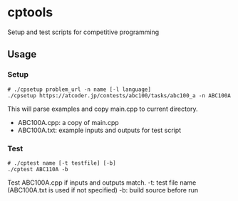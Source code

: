 # cptools
Setup and test scripts for competitive programming

## Usage
### Setup
```
# ./cpsetup problem_url -n name [-l language]
./cpsetup https://atcoder.jp/contests/abc100/tasks/abc100_a -n ABC100A
```
This will parse examples and copy main.cpp to current directory.
* ABC100A.cpp: a copy of main.cpp
* ABC100A.txt: example inputs and outputs for test script

### Test
```
# ./cptest name [-t testfile] [-b]
./cptest ABC110A -b
```
Test ABC100A.cpp if inputs and outputs match.
-t: test file name (ABC100A.txt is used if not specified)
-b: build source before run

